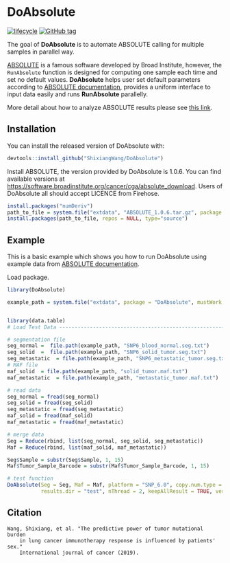 
<!-- README.md is generated from README.Rmd. Please edit that file -->

# DoAbsolute

[![lifecycle](https://img.shields.io/badge/lifecycle-maturing-blue.svg)](https://www.tidyverse.org/lifecycle/#maturing)
[![GitHub
tag](https://img.shields.io/github/tag/ShixiangWang/DoAbsolute.svg?label=Github)](https://github.com/ShixiangWang/DoAbsolute)

The goal of **DoAbsolute** is to automate ABSOLUTE calling for multiple
samples in parallel way.

[ABSOLUTE](https://www.nature.com/articles/nbt.2203) is a famous
software developed by Broad Institute, however, the `RunAbsolute`
function is designed for computing one sample each time and set no
default values. **DoAbsolute** helps user set default parameters
according to [ABSOLUTE
documentation](http://software.broadinstitute.org/cancer/software/genepattern/modules/docs/ABSOLUTE),
provides a uniform interface to input data easily and runs
**RunAbsolute** parallelly.

More detail about how to analyze ABSOLUTE results please see [this
link](http://software.broadinstitute.org/cancer/software/genepattern/analyzing-absolute-data).

## Installation

You can install the released version of DoAbsolute with:

``` r
devtools::install_github("ShixiangWang/DoAbsolute")
```

Install ABSOLUTE, the version provided by DoAbsolute is 1.0.6. You can
find available versions at
<https://software.broadinstitute.org/cancer/cga/absolute_download>.
Users of DoAbsolute all should accept LICENCE from Firehose.

``` r
install.packages("numDeriv")
path_to_file = system.file("extdata", "ABSOLUTE_1.0.6.tar.gz", package = "DoAbsolute", mustWork = T)
install.packages(path_to_file, repos = NULL, type="source")
```

## Example

This is a basic example which shows you how to run DoAbsolute using
example data from [ABSOLUTE
documentation](http://software.broadinstitute.org/cancer/software/genepattern/modules/docs/ABSOLUTE).

Load
package.

``` r
library(DoAbsolute)
```

``` r
example_path = system.file("extdata", package = "DoAbsolute", mustWork = T)


library(data.table)
# Load Test Data ----------------------------------------------------------

# segmentation file
seg_normal =  file.path(example_path, "SNP6_blood_normal.seg.txt")
seg_solid  =  file.path(example_path, "SNP6_solid_tumor.seg.txt")
seg_metastatic  = file.path(example_path, "SNP6_metastatic_tumor.seg.txt")
# MAF file
maf_solid  = file.path(example_path, "solid_tumor.maf.txt")
maf_metastatic  = file.path(example_path, "metastatic_tumor.maf.txt")

# read data
seg_normal = fread(seg_normal)
seg_solid = fread(seg_solid)
seg_metastatic = fread(seg_metastatic)
maf_solid = fread(maf_solid)
maf_metastatic = fread(maf_metastatic)

# merge data
Seg = Reduce(rbind, list(seg_normal, seg_solid, seg_metastatic))
Maf = Reduce(rbind, list(maf_solid, maf_metastatic))

Seg$Sample = substr(Seg$Sample, 1, 15)
Maf$Tumor_Sample_Barcode = substr(Maf$Tumor_Sample_Barcode, 1, 15)

# test function
DoAbsolute(Seg = Seg, Maf = Maf, platform = "SNP_6.0", copy.num.type = "total",
           results.dir = "test", nThread = 2, keepAllResult = TRUE, verbose = TRUE)
```

## Citation

    Wang, Shixiang, et al. "The predictive power of tumor mutational burden 
        in lung cancer immunotherapy response is influenced by patients' sex." 
        International journal of cancer (2019).
